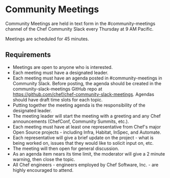 # Community Meetings

Community Meetings are held in text form in the #community-meetings channel of the Chef Community Slack every Thursday at 9 AM Pacific.

Meetings are scheduled for 45 minutes.

## Requirements

* Meetings are open to anyone who is interested.
* Each meeting must have a designated leader.
* Each meeting must have an agenda posted in #community-meetings in Community Slack. Before posting, the agenda should be created in the community-slack-meetings GitHub repo at https://github.com/chef/chef-community-slack-meetings. Agendas should have draft time slots for each topic.
* Putting together the meeting agenda is the responsibility of the designated leader.
* The meeting leader will start the meeting with a greeting and any Chef announcements (ChefConf, Community Summits, etc.).
* Each meeting must have at least one representative from Chef's major Open Source projects - including Infra, Habitat, InSpec, and Automate.
* Each representative will give a brief update on the project - what is being worked on, issues that they would like to solicit input on, etc.
* The meeting will then open for general discussion.
* As an agenda item nears its time limit, the moderator will give a 2 minute warning, then close the topic.
* All Chef engineers - engineers employed by Chef Software, Inc. - are highly encouraged to attend.
